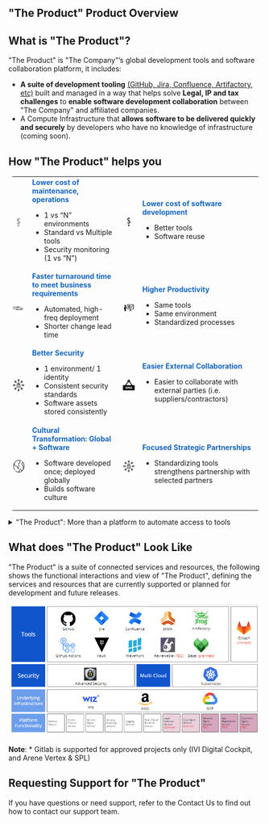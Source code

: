 

## "The Product" Product Overview

## What is "The Product"?

"The Product" is "The Company"’s global development tools and software collaboration platform, it includes:

* **A suite of development tooling** [(GitHub, Jira, Confluence, Artifactory, etc)](./list-of-tools.md) built and managed in a way that helps solve **Legal, IP and tax challenges** to **enable software development collaboration** between "The Company" and affiliated companies.
* A Compute Infrastructure that **allows software to be delivered quickly and securely** by developers who have no knowledge of infrastructure (coming soon).

## How "The Product" helps you 
 
<table style="border-radius: 10px";
              "border: 5px solid #154360";>
  <tr>
    <td style="vertical-align:middle"><img src="https://github.com/AjayPi/ajaypi.github.io/raw/main/docs/images/welcomdocnew1.png"></td>
    <td><span style="color: #1565C0"><b>Lower cost of maintenance, operations </b></span>
  </br>
  <ul>
        <li>1 vs “N” environments</li>
        <li>Standard vs Multiple tools </li>
      <li>Security monitoring (1 vs “N”)</li></td>
  <td style="vertical-align:middle"><img src="https://github.com/AjayPi/ajaypi.github.io/raw/main/docs/images/welcomdocnew2.png"></td>
  <td><span style="color: #1565C0"><b>Lower cost of software development</b></span>
  </br>
  <ul>
      <li>Better tools</li>
      <li>Software reuse</li>
    </ul>
  </tr>  
  <tr>
  <td style="vertical-align:middle"><img src="https://github.com/AjayPi/ajaypi.github.io/raw/main/docs/images/welcomdocnew3.png"></td>
  <td><span style="color: #1565C0"><b>Faster turnaround time to meet business requirements</b></span>
  </br>
  <ul>
  <li>Automated, high-freq deployment</li>
  <li>Shorter change lead time</li>
    </ul>
    </td>
    <td style="vertical-align:middle"><img src="https://github.com/AjayPi/ajaypi.github.io/raw/main/docs/images/welcomdocnew4.png"></td>
    <td><span style="color: #1565C0"><b>Higher Productivity</b></span>
  </br>
  <ul>
  <li>Same tools</li>
  <li>Same environment</li>
  <li>Standardized processes</li>
    </ul>
  </tr>  
  <tr>
  <td style="vertical-align:middle"><img src="https://github.com/AjayPi/ajaypi.github.io/raw/main/docs/images/welcomdocnew5.png"></td>
  <td><span style="color: #1565C0"><b>Better Security</b></span>
  </br>
  <ul>
  <li>1 environment/ 1 identity</li>
  <li>Consistent security standards</li>
  <li>Software assets stored consistently</li>
  </ul>
  </td>
  <td style="vertical-align:middle"><img src="https://github.com/AjayPi/ajaypi.github.io/raw/main/docs/images/welcomdocnew6.png"></td>
  <td><span style="color: #1565C0"><b>Easier External Collaboration</b></span>
  </br>
  <ul>
  <li>Easier to collaborate with external parties (i.e. suppliers/contractors)</li>
  </ul>
  </td>
  </tr>  
  <tr>
  <td style="vertical-align:middle"><img src="https://github.com/AjayPi/ajaypi.github.io/raw/main/docs/images/welcomdocnew7.png"></td>
  <td><span style="color: #1565C0"><b>Cultural Transformation: Global + Software</b></span>
  </br>
  <ul>
  <li>Software developed once; deployed globally</li>
  <li>Builds software culture</li>
  </ul>
  </td>
  <td style="vertical-align:middle"><img src="https://github.com/AjayPi/ajaypi.github.io/raw/main/docs/images/welcomdocnew5.png"/images/welcomdocnew8.png"></td>
  <td><span style="color: #1565C0"><b>Focused Strategic Partnerships</b></span>
  </br>
  <ul>
  <li>Standardizing tools strengthens partnership with selected partners</li>
  </ul>
  </tr>
  </td>
      </table>

<details>
  <summary>"The Product": More than a platform to automate access to tools</summary>
  </br>
  <p>An example of how "The Product" works, this is just a sample and does not include a full list of "The Product" tools:</p>
  </br>
  <table style="border-radius: 14px";
                  "border: 5px solid #73AD21";>
  <tr style="background-color: #1565C0">
    <th colspan="5"
        style="color: #FDFEFE";
              "text-align: center">
      Self-Service Portal (Backstage)
      </th>
    </tr>
  <tr style="background-color: #1565C0">
      
  <tr>
        <td><p style="text-align: center"><b>Build</b></p>
          <p>Development tooling built and managed in a way that helps solve Legal, IP and tax challenges to enable software development collaboration between "The Company" and affiliated companies.</p>
<img src ="https://github.com/AjayPi/ajaypi.github.io/raw/main/docs/images/welcomdoc12.png"></td>
        <td style="vertical-align:middle"><img src="https://github.com/AjayPi/ajaypi.github.io/raw/main/docs/images/Welcomarrow.png"></td>
        <td><p style="text-align: center"><b>Run</b></p>
          <p>A multi-cloud runtime to deliver software quickly and securely by developers who have no knowledge of infrastructure.</p>
          <img src ="https://github.com/AjayPi/ajaypi.github.io/raw/main/docs/images/welcomdoc11.png"></td>
        <td style="vertical-align:middle"><img src ="https://github.com/AjayPi/ajaypi.github.io/raw/main/docs/images/Welcomarrow.png"></td>
        <td><p style="text-align: center"><b>Monitor</b></p>
          <p>An observability platform providing consistent logging, metrics, alerting and tracing for infrastructure and applications.</p>
          <img src="https://github.com/AjayPi/ajaypi.github.io/raw/main/docs/images/welcomdoc10.png"></td>
      </tr>
  </table>

<b>Highlights</b>
<ul>
  <li><b>It Promotes Collaboration</b>: Developer Communities to find experts and code examples</li>
  <li><b>Accelerate Developer Productivity</b>: Software Blueprints and Golden Path CI/CD</li>
  <li><b>Support InnerSource model</b>: Discoverable and reusable software reducing cost</li>
  </ul>
  </details>

## What does "The Product" Look Like
  
"The Product" is a suite of connected services and resources, the following shows the functional interactions and view of "The Product", defining the services and resources that are currently supported or planned for development and future releases.

<p style="vertical-align:middle";
           "justify-content: center";
           "align-items: center";>
<img src="https://github.com/AjayPi/ajaypi.github.io/raw/main/docs/images/welcomdocrev1-rev.png">
  </p>
<p><b>Note</b>:  * Gitlab is supported for approved projects only (IVI Digital Cockpit, and Arene Vertex & SPL)</p>

## Requesting Support for "The Product"

<p>If you have questions or need support, refer to the Contact Us to find out how to contact our support team.</p>
 
